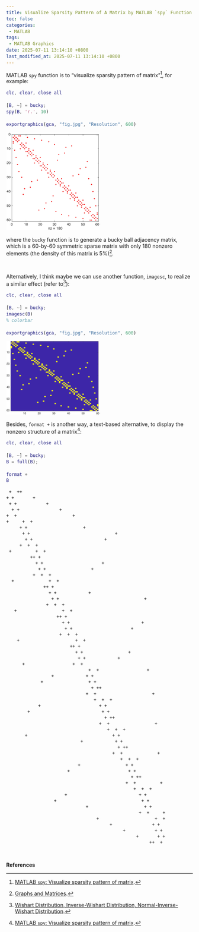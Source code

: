 ```yaml
---
title: Visualize Sparsity Pattern of A Matrix by MATLAB `spy` Function
toc: false
categories:
 - MATLAB
tags:
 - MATLAB Graphics
date: 2025-07-11 13:14:10 +0800
last_modified_at: 2025-07-11 13:14:10 +0800
---
```


MATLAB `spy` function is to “visualize sparsity pattern of matrix”[^1], for example:

```matlab
clc, clear, close all

[B, ~] = bucky;
spy(B, 'r.', 10)

exportgraphics(gca, "fig.jpg", "Resolution", 600)
```

<img src="https://raw.githubusercontent.com/HelloWorld-1017/blog-images-1/main/imgs/202507111517781.jpg" alt="fig" style="width:50%;" />

where the `bucky` function is to generate a bucky ball adjacency matrix, which is a 60-by-60 symmetric sparse matrix with only 180 nonzero elements (the density of this matrix is 5%)[^2].

<br>

Alternatively, I think maybe we can use another function, `imagesc`, to realize a similar effect (refer to[^3]):

```matlab
clc, clear, close all

[B, ~] = bucky;
imagesc(B)
% colorbar

exportgraphics(gca, "fig.jpg", "Resolution", 600)
```

<img src="https://raw.githubusercontent.com/HelloWorld-1017/blog-images-1/main/imgs/202507111530488.jpg" alt="fig" style="width:50%;" />

Besides, `format +` is another way, a text-based alternative, to display the nonzero structure of a matrix[^1]:

```matlab
clc, clear, close all

[B, ~] = bucky;
B = full(B);

format +
B
```

```
 +  ++                                                      
+ +       +                                                 
 + +           +                                            
  + +               +                                       
+  +                     +                                  
+     +  +                                                  
     + +                     +                              
      + +                                +                  
       + +                           +                      
     +  +  +                                                
 +         +  +                                             
         ++ +                                               
           + +                      +                       
            + +                 +                           
          +  +  +                                           
  +             +  +                                        
              ++ +                                          
                + +            +                            
                 + +                                +       
               +  +  +                                      
   +                 +  +                                   
                   ++ +                                     
                     + +                           +        
                      + +                      +            
                    +  +  +                                 
    +                     +  +                              
                        ++ +                                
                          + +                 +             
                           + +            +                 
      +                  +  +                               
                               +  +                  +      
                 +            + +                           
             +                 + +                          
                                + ++                        
                              +  +                     +    
                                 +  +  +                    
            +                      + +                      
        +                           + +                     
                                     + ++                   
                                   +  +                 +   
                                      +  +  +               
       +                                + +                 
                            +            + +                
                                          + ++              
                                        +  +             +  
                                           +  +  +          
                           +                 + +            
                       +                      + +           
                                               + ++         
                                             +  +         + 
                                                +  +  +     
                      +                           + +       
                  +                                + +      
                              +                     + +     
                                                  +  +     +
                                  +                     +  +
                                       +               + +  
                                            +           + + 
                                                 +       + +
                                                      ++  + 
```

<br>

**References**

[^1]: [MATLAB `spy`: Visualize sparsity pattern of matrix](https://www.mathworks.com/help/matlab/ref/spy.html).
[^2]: [Graphs and Matrices](https://www.mathworks.com/help/matlab/math/graphs-and-matrices.html).
[^3]: [Wishart Distribution, Inverse-Wishart Distribution, Normal-Inverse-Wishart Distribution](/2022-10-22/14-29-56.html).
